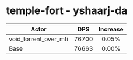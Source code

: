 # temple-fort - yshaarj-da
| Actor | DPS | Increase |
|---|:---:|:---:|
|void_torrent_over_mfi|76700|0.05%|
|Base|76663|0.00%|
